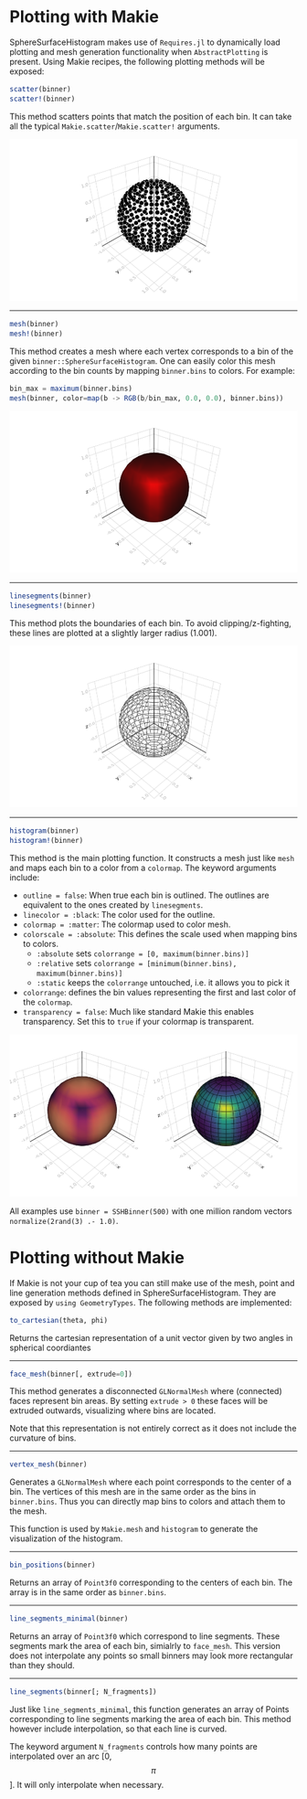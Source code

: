 # Plotting with Makie

SphereSurfaceHistogram makes use of `Requires.jl` to dynamically load plotting and mesh generation functionality when `AbstractPlotting` is present. Using Makie recipes, the following plotting methods will be exposed:

```julia
scatter(binner)
scatter!(binner)
```

This method scatters points that match the position of each bin. It can take all the typical `Makie.scatter`/`Makie.scatter!` arguments.

![Example Plot](assets/scatter.png)

---

```julia
mesh(binner)
mesh!(binner)
```

This method creates a mesh where each vertex corresponds to a bin of the given `binner::SphereSurfaceHistogram`. One can easily color this mesh according to the bin counts by mapping `binner.bins` to colors. For example:

```julia
bin_max = maximum(binner.bins)
mesh(binner, color=map(b -> RGB(b/bin_max, 0.0, 0.0), binner.bins))
```

![Example Plot](assets/mesh.png)

---

```julia
linesegments(binner)
linesegments!(binner)
```

This method plots the boundaries of each bin. To avoid clipping/z-fighting, these lines are plotted at a slightly larger radius (1.001).

![Example Plot](assets/linesegments.png)

---

```julia
histogram(binner)
histogram!(binner)
```

This method is the main plotting function. It constructs a mesh just like `mesh` and maps each bin to a color from a `colormap`. The keyword arguments include:

* `outline = false`: When true each bin is outlined. The outlines are equivalent to the ones created by `linesegments`.
* `linecolor = :black`: The color used for the outline.
* `colormap = :matter`: The colormap used to color mesh.
* `colorscale = :absolute`: This defines the scale used when mapping bins to colors.
  * `:absolute` sets `colorrange = [0, maximum(binner.bins)]`
  * `:relative` sets `colorrange = [minimum(binner.bins), maximum(binner.bins)]`
  * `:static` keeps the `colorrange` untouched, i.e. it allows you to pick it
* `colorrange`: defines the bin values representing the first and last color of the `colormap`.
* `transparency = false`: Much like standard Makie this enables transparency. Set this to `true` if your colormap is transparent.

![Example Plot](assets/histogram.png)

All examples use `binner = SSHBinner(500)` with one million random vectors `normalize(2rand(3) .- 1.0)`.

# Plotting without Makie

If Makie is not your cup of tea you can still make use of the mesh, point and line generation methods defined in SphereSurfaceHistogram. They are exposed by `using GeometryTypes`. The following methods are implemented:

```julia
to_cartesian(theta, phi)
```

Returns the cartesian representation of a unit vector given by two angles in spherical coordiantes

---

```julia
face_mesh(binner[, extrude=0])
```

This method generates a disconnected `GLNormalMesh` where (connected) faces represent bin areas. By setting `extrude > 0` these faces will be extruded outwards, visualizing where bins are located.

Note that this representation is not entirely correct as it does not include the curvature of bins.

---

```julia
vertex_mesh(binner)
```

Generates a `GLNormalMesh` where each point corresponds to the center of a bin. The vertices of this mesh are in the same order as the bins in `binner.bins`. Thus you can directly map bins to colors and attach them to the mesh.

This function is used by `Makie.mesh` and `histogram` to generate the visualization of the histogram.

---

```julia
bin_positions(binner)
```

Returns an array of `Point3f0` corresponding to the centers of each bin. The array is in the same order as `binner.bins`.

---

```julia
line_segments_minimal(binner)
```

Returns an array of `Point3f0` which correspond to line segments. These segments mark the area of each bin, simialrly to `face_mesh`. This version does not interpolate any points so small binners may look more rectangular than they should.

---

```julia
line_segments(binner[; N_fragments])
```

Just like `line_segments_minimal`, this function generates an array of Points corresponding to line segments marking the area of each bin. This method however include interpolation, so that each line is curved.

The keyword argument `N_fragments` controls how many points are interpolated over an arc \[0, $$\pi$$\]. It will only interpolate when necessary.
